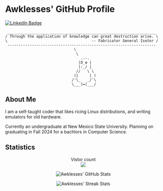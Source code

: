 <!--
SPDX-FileCopyrightText: 2023 Jason Pena <jasonpena@awkless.com>
SPDX-License-Identifier: MIT
-->

# Awklesses' GitHub Profile

<div id="badges">
  <a href="https://www.linkedin.com/in/jason-pena-awkless">
    <img src="https://img.shields.io/badge/LinkedIn-blue?style=for-the-badge&logo=linkedin&logoColor=white" alt="LinkedIn Badge"/>
  </a>
</div>

```
 ___________________________________________________________________
/ Through the application of knowledge can great destruction arise. \
\                                      -- Fabricator General Isotor /
 -------------------------------------------------------------------
                               \
                                \
                                  .--.
                                 |O_⚙ |
                                 |:_/ |
                                //   \ \
                               (|     | )
                              /'\_   _/`\
                              \___)=(___/
```

## About Me

I am a self-taught coder that likes ricing Linux distributions, and writing
emulators for old hardware.

Currently an undergraduate at New Mexico State University. Planning on
graduating in Fall 2024 for a bachlors in Computer Science.

## Statistics

<p align="center">
  Vistor count<br>
  <img src="https://profile-counter.glitch.me/awkless/count.svg" />
</p>

<p align="center">
  <img
    src="https://github-readme-stats.vercel.app/api/?username=awkless&count_private=true&theme=tokyonight&showicons=true"
    alt="Awklesses' GitHub Stats"
  />
</p>

<p align="center">
  <img
    src="https://streak-stats.demolab.com?user=awkless&theme=tokyonight"
    alt="Awklesses' Streak Stats"
  />
</p>
